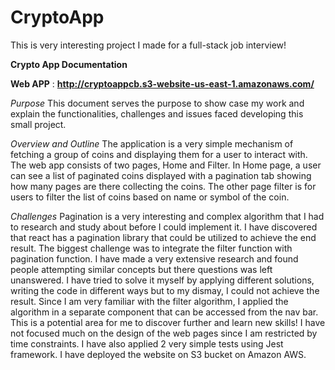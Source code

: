 # CryptoApp
This is very interesting project I made for a full-stack job interview!

**Crypto App Documentation**

**Web APP** : **http://cryptoappcb.s3-website-us-east-1.amazonaws.com/**

*Purpose*
This document serves the purpose to show case my work and explain the functionalities, challenges and issues faced developing this small project.

*Overview and Outline*
The application is a very simple mechanism of fetching a group of coins and displaying them for a user to interact with. The web app consists of two pages, Home and Filter. In Home page, a user can see a list of paginated coins displayed with a pagination tab showing how many pages are there collecting the coins. The other page filter is for users to filter the list of coins based on name or symbol of the coin.

*Challenges*
Pagination is a very interesting and complex algorithm that I had to research and study about before I could implement it. I have discovered that react has a pagination library that could be utilized to achieve the end result. 
The biggest challenge was to integrate the filter function with pagination function. I have made a very extensive research and found people attempting similar concepts but there questions was left unanswered. I have tried to solve it myself by applying different solutions, writing the code in different ways but to my dismay, I could not achieve the result. Since I am very familiar with the filter algorithm, I applied the algorithm in a separate component that can be accessed from the nav bar. This is a potential area for me to discover further and learn new skills! I have not focused much on the design of the web pages since I am restricted by time constraints. I have also applied 2 very simple tests using Jest framework. I have deployed the website on S3 bucket on Amazon AWS.


